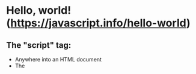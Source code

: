 # **Hello, world!** (https://javascript.info/hello-world)

## The "script" tag:

-   Anywhere into an HTML document
-   The <code><script></code> tag contains Javascript code which is automatically executed when the browser processes the tag.

## Modern markup:

The <code><script></code> tag has a few attributes that are rarely used nowadays but can still be found in old code:

-   **The <code>type</code> attribute <code><script type=...></code>:**
    -   The old HTML standard, HTML4, required a script to have a type (type="text/javascript"). It's not required anymore.
    -   The modern HTML standard totally changed the meaning of this attribute. Now, it can be used for javascript modules.
-   **The <code>language</code> attribute <code><script language=...></code>:**
    -   This attributes was meant to show the language of the script (Javascript is default).
    -   There is no need to use it.
-   **Comment before and after scripts.**

## External scripts:

Script files are attached to HTML with the <code>scr</code> attribute:

```html
<script scr="/path/to/script.js"></script
```

Here, <code>/path/to/script.js</code> is an absolute path to the script from the site root. One can also provide a relative path from the current page.

We can give a full URL as well. For instance:

```html
<script scr="https://cdnjs.cloudflare.com/ajax/libs/lodash.js/4.17.11/lodash.js"></script>
```

To attach several script, use multiple tags:

```html
<script src="/js/script1.js"></script>
<script src="/js/script2.js"></script>
…
```

<div class="boxed">
    <b><span color="#4b94be">\e838</span> Please note:</b>
    As a rules, only the simplest scripts are put into HTML. More complex ones reside in separate files.
    The benefit of a separate files is that the browser will download it and store it in its cache.
    Other pages that reference the same script will take it from the cache instead of downloading it, so the file is actually downloaded only once.
    The reduces traffic and makes pages faster.
</div>

<div class="boxed">
    <b><span color="#df6e41">\e83a</span> If <code>src</code> is set, the script content is ignored</b>
</div>
